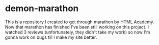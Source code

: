 # demon-marathon
This is a repository I created to get through marathon by HTML Academy. Now that marathon has finished I've been still working on this project. I watched 3 reviews (unfortunately, they didn't take my work) so now I'm gonna work on bugs till I make my site better.   
